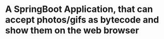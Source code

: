 # A SpringBoot Application, that can accept photos/gifs as bytecode and show them on the web browser
